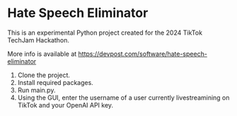 
# Hate Speech Eliminator
This is an experimental Python project created for the 2024 TikTok TechJam Hackathon.

More info is available at https://devpost.com/software/hate-speech-eliminator


1. Clone the project.
2. Install required packages.
3. Run main.py.
4. Using the GUI, enter the username of a user currently livestreamining on TikTok and your OpenAI API key.
